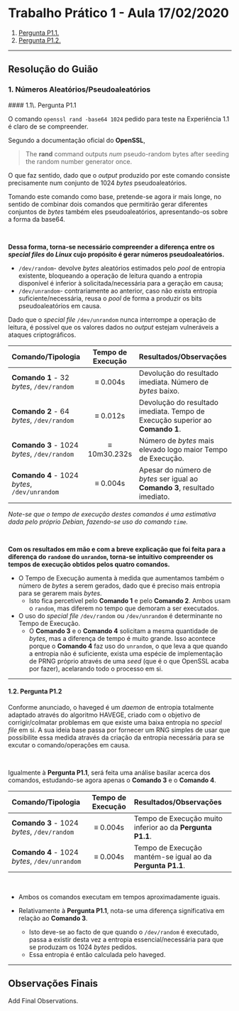 # Trabalho Prático 1 - Aula 17/02/2020

1. [Pergunta P1.1.](#P1.1)
2. [Pergunta P1.2.](#P1.2)

---

## Resolução do Guião

### 1\. Números Aleatórios/Pseudoaleatórios

<a name="P1.1"/>
#### 	1.1\. Pergunta P1.1

O comando `openssl rand -base64 1024` pedido para teste na Experiência 1.1 é claro de se compreender.

Segundo a documentação oficial do **OpenSSL**,

> The **rand** command outputs *num* pseudo-random bytes after seeding the random number generator once.

O que faz sentido, dado que o *output* produzido por este comando consiste precisamente num conjunto de 1024 *bytes* pseudoaleatórios.

Tomando este comando como base, pretende-se agora ir mais longe, no sentido de combinar dois comandos que permitirão gerar diferentes conjuntos de *bytes* também eles pseudoaleatórios, apresentando-os sobre a forma da base64. 

<br/>

**Dessa forma, torna-se necessário compreender a diferença entre os *special files* do *Linux* cujo propósito é gerar números pseudoaleatórios.**

- `/dev/random`- devolve *bytes* aleatórios estimados pelo *pool* de entropia existente, bloqueando a operação de leitura quando a entropia disponível é inferior à solicitada/necessária para a geração em causa;
- `/dev/unrandom`- contrariamente ao anterior, caso não exista entropia suficiente/necessária, reusa o *pool* de forma a produzir os bits pseudoaleatórios em causa. 

Dado que o *special file* `/dev/unrandom` nunca interrompe a operação de leitura, é possível que os valores dados no *output* estejam vulneráveis a ataques criptográficos.

| Comando/Tipologia                             | Tempo de Execução | Resultados/Observações                                       |
| :-------------------------------------------- | :---------------: | :----------------------------------------------------------- |
| **Comando 1** - 32 *bytes*, `/dev/random`     |     ≡ 0.004s      | Devolução do resultado imediata. Número de *bytes* baixo.    |
| **Comando 2** - 64 *bytes*, `/dev/random`     |     ≡ 0.012s      | Devolução do resultado imediata. Tempo de Execução superior ao **Comando 1**. |
| **Comando 3** - 1024 *bytes*, `/dev/random`   |   ≡ 10m30.232s    | Número de *bytes* mais elevado logo maior Tempo de Execução. |
| **Comando 4** - 1024 *bytes*, `/dev/unrandom` |     ≡ 0.004s      | Apesar do número de *bytes* ser igual ao **Comando 3**, resultado imediato. |

*Note-se que o tempo de execução destes comandos é uma estimativa dada pelo próprio Debian, fazendo-se uso do comando `time`.*

<br/>

**Com os resultados em mão e com a breve explicação que foi feita para a diferença do `random`e do `unrandom`, torna-se intuitivo compreender os tempos de execução obtidos pelos quatro comandos.**

- O Tempo de Execução aumenta à medida que aumentamos também o número de *bytes* a serem gerados, dado que é preciso mais entropia para se gerarem mais *bytes*.
  - Isto fica percetível pelo **Comando 1** e pelo **Comando 2**. Ambos usam o `random`, mas diferem no tempo que demoram a ser executados.
- O uso do *special file* `/dev/random` ou `/dev/unrandom` é determinante no Tempo de Execução.
  - O **Comando 3** e o **Comando 4** solicitam a mesma quantidade de *bytes*, mas a diferença de tempo é muito grande. Isso acontece porque o **Comando 4** faz uso do `unrandom`, o que leva a que quando a entropia não é suficiente, exista uma espécie de implementação de PRNG próprio através de uma *seed* (que é o que OpenSSL acaba por fazer), acelarando todo o processo em si.

***
<p>
<a name="P1.2"/>


#### 	1.2\. Pergunta P1.2

Conforme anunciado, o haveged é um *daemon* de entropia totalmente adaptado através do algoritmo HAVEGE, criado com o objetivo de corrigir/colmatar problemas em que existe uma baixa entropia no *special file* em si. A sua ideia base passa por fornecer um RNG simples de usar que possibilite essa medida através da criação da entropia necessária para se excutar o comando/operações em causa.

<br/>

Igualmente à **Pergunta P1.1**,  será feita uma análise basilar acerca dos comandos, estudando-se agora apenas o **Comando 3** e o **Comando 4**.

| Comando/Tipologia                             | Tempo de Execução | Resultados/Observações                                     |
| :-------------------------------------------- | :---------------: | :--------------------------------------------------------- |
| **Comando 3** - 1024 *bytes*, `/dev/random`   |     ≡ 0.004s      | Tempo de Execução muito inferior ao da **Pergunta P1.1**.  |
| **Comando 4** - 1024 *bytes*, `/dev/unrandom` |     ≡ 0.004s      | Tempo de Execução mantém-se igual ao da **Pergunta P1.1**. |

<br/>

- Ambos os comandos executam em tempos aproximadamente iguais. 
- Relativamente à **Pergunta P1.1**, nota-se uma diferença significativa em relação ao **Comando 3**. 

  - Isto deve-se ao facto de que quando o `/dev/random` é executado, passa a existir desta vez a entropia essencial/necessária para que se produzam os 1024 *bytes* pedidos. 
  - Essa entropia é então calculada pelo haveged. 

---

## Observações Finais

Add Final Observations.
